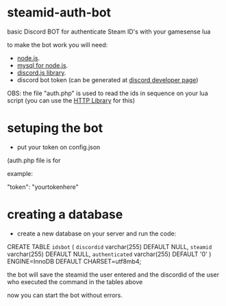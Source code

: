 # steamid-auth-bot
basic Discord BOT for authenticate Steam ID's with your gamesense lua

to make the bot work you will need:

- [node.js](https://nodejs.org/en/).
- [mysql for node.js](https://www.npmjs.com/package/mysql).
- [discord.js library](https://discord.js.org/#/).
- discord bot token (can be generated at [discord developer page](https://discord.com/developers/applications/))

OBS: the file "auth.php" is used to read the ids in sequence on your lua script (you can use the [HTTP Library](https://gamesense.pub/forums/viewtopic.php?id=19253) for this)

# setuping the bot

- put your token on config.json

(auth.php file is for

example:

"token": "yourtokenhere"

# creating a database

- create a new database on your server and run the code:

CREATE TABLE `idsbot` (
  `discordid` varchar(255) DEFAULT NULL,
  `steamid` varchar(255) DEFAULT NULL,
  `authenticated` varchar(255) DEFAULT '0'
) ENGINE=InnoDB DEFAULT CHARSET=utf8mb4;

the bot will save the steamid the user entered and the discordid of the user who executed the command in the tables above

now you can start the bot without errors.
